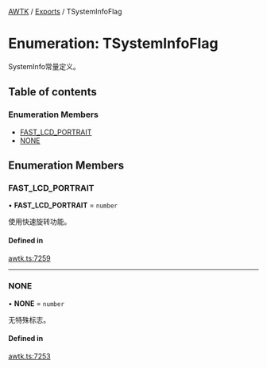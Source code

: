 [AWTK](../README.md) / [Exports](../modules.md) / TSystemInfoFlag

# Enumeration: TSystemInfoFlag

SystemInfo常量定义。

## Table of contents

### Enumeration Members

- [FAST\_LCD\_PORTRAIT](TSystemInfoFlag.md#fast_lcd_portrait)
- [NONE](TSystemInfoFlag.md#none)

## Enumeration Members

### FAST\_LCD\_PORTRAIT

• **FAST\_LCD\_PORTRAIT** = `number`

使用快速旋转功能。

#### Defined in

[awtk.ts:7259](https://github.com/zlgopen/awtk-binding/blob/25012c6/tools/code_gen/js/output/awtk.ts#L7259)

___

### NONE

• **NONE** = `number`

无特殊标志。

#### Defined in

[awtk.ts:7253](https://github.com/zlgopen/awtk-binding/blob/25012c6/tools/code_gen/js/output/awtk.ts#L7253)
